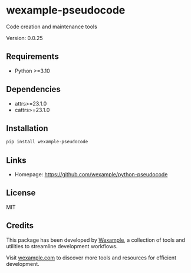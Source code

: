 # wexample-pseudocode

Code creation and maintenance tools

Version: 0.0.25

## Requirements

- Python >=3.10

## Dependencies

- attrs>=23.1.0
- cattrs>=23.1.0

## Installation

```bash
pip install wexample-pseudocode
```

## Links

- Homepage: https://github.com/wexample/python-pseudocode

## License

MIT
## Credits

This package has been developed by [Wexample](https://wexample.com), a collection of tools and utilities to streamline development workflows.

Visit [wexample.com](https://wexample.com) to discover more tools and resources for efficient development.